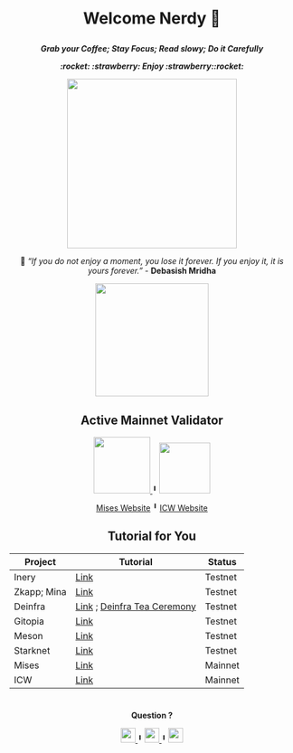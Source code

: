 
# <p align="center">Welcome Nerdy 👋</p>

 <p align="center"><b><i>Grab your Coffee;  Stay Focus; Read slowy; Do it Carefully  </b></i></p>
 <p align="center"><b><i>:rocket: :strawberry:    Enjoy   :strawberry::rocket: </b></i></p>


</div>
<div align='center'>
<a href='https://t.me/unikii'>
    <img width="300" height="300" src="https://cdn.dribbble.com/users/743832/screenshots/3803096/day5-6_cat-tail_tx.gif"/>
</a>

:apple: <i>“If you do not enjoy a moment, you lose it forever. If you enjoy it, it is yours forever.”</i> - <b>Debasish Mridha</b>



</div>
<div align='center'>
<a href='https:pornhub.com'>
    <img width="200" height="200" src="https://monophy.com/media/h5RfJOwdDlIqpkycmO/monophy.gif"/>
</a>

## Active Mainnet Validator

<a href='https://gw.mises.site/validators/misesvaloper15m4quyd0tm8whldm7z59uyfvvz0t3wmkgklgj4'>
    <img width="100" height="100" src="https://play-lh.googleusercontent.com/kpsfGa5rdvPUPVgiyo3bN4G4TdRuf_YUtm5nK0MYEZlEUrgaptnOZ_K_m2IADFA1jQ"/>
</a>
  ╹
 
 <a href='https://gw.mises.site/validators/misesvaloper15m4quyd0tm8whldm7z59uyfvvz0t3wmkgklgj4'>
    <img width="90" height="90" src="https://pbs.twimg.com/profile_images/1483377079312093184/nZDkarnk_400x400.jpg"/>
</a>
 
 [ Mises Website](https://www.mises.site/) ╹
 [ICW Website](https://www.mises.site/)


## Tutorial for You 

| Project | Tutorial | Status |
|----------|----------------|-----|
| Inery | [Link](https://t.me/unikii) | Testnet |
| Zkapp; Mina| [Link](https://github.com/DaddyUnikii/How-to-install-04-zkapp-browser-ui-on-MINA-Protocol) | Testnet |
| Deinfra | [Link](https://github.com/DaddyUnikii/Deinfra-Testnet) ; [Deinfra Tea Ceremony](https://github.com/DaddyUnikii/Deinfra-Testnet/blob/main/Deinfra%20Tea%20Ceremony.md) | Testnet |
| Gitopia | [Link](https://t.me/unikii) | Testnet |
| Meson | [Link](https://t.me/unikii) | Testnet |
| Starknet | [Link](https://t.me/unikii) | Testnet |
| Mises | [Link](https://t.me/unikii) | Mainnet |
| ICW | [Link](https://t.me/unikii) | Mainnet |

#

</div>
<div align='center'>

<b>Question ?</b>

<a href='https://t.me/unikii'>
    <img width="26" height="26" src="https://icons.veryicon.com/png/o/internet--web/logos/telegram-fill.png"/>
</a>
╹
<a href='https://discordapp.com/users/daddyunikii#5343'>
    <img width="26" height="26" src="https://cdn-icons-png.flaticon.com/512/5968/5968759.png"/>
</a>
 ╹
<a href='https://twitter.com/rdfrlyrdfrly'>
    <img width="26" height="26" src="https://cdn-icons-png.flaticon.com/512/6422/6422210.png"/>
</a>

</div>
